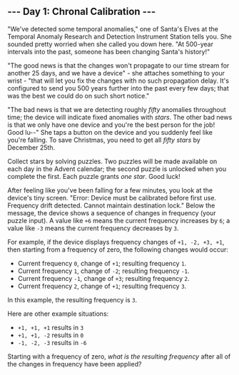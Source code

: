 ﻿## --- Day 1: Chronal Calibration ---

"We've detected some temporal anomalies," one of Santa's Elves at the  Temporal Anomaly Research and Detection Instrument Station  tells you. She sounded pretty worried when she called you down here. "At 500-year intervals into the past, someone has been changing Santa's history!"

"The good news is that the changes won't propagate to our time stream for another 25 days, and we have a device" - she attaches something to your wrist - "that will let you fix the changes with no such propagation delay. It's configured to send you 500 years further into the past every few days; that was the best we could do on such short notice."

"The bad news is that we are detecting roughly  _fifty_  anomalies throughout time; the device will indicate fixed anomalies with  _stars_. The other bad news is that we only have one device and you're the best person for the job! Good lu--" She taps a button on the device and you suddenly feel like you're falling. To save Christmas, you need to get all  _fifty stars_  by December 25th.

Collect stars by solving puzzles. Two puzzles will be made available on each day in the Advent calendar; the second puzzle is unlocked when you complete the first. Each puzzle grants  _one star_. Good luck!

After feeling like you've been falling for a few minutes, you look at the device's tiny screen. "Error: Device must be calibrated before first use. Frequency drift detected. Cannot maintain destination lock." Below the message, the device shows a sequence of changes in frequency (your puzzle input). A value like  `+6`  means the current frequency increases by  `6`; a value like  `-3`  means the current frequency decreases by  `3`.

For example, if the device displays frequency changes of  `+1, -2, +3, +1`, then starting from a frequency of zero, the following changes would occur:

-   Current frequency  `0`, change of  `+1`; resulting frequency  `1`.
-   Current frequency  `1`, change of  `-2`; resulting frequency  `-1`.
-   Current frequency  `-1`, change of  `+3`; resulting frequency  `2`.
-   Current frequency  `2`, change of  `+1`; resulting frequency  `3`.

In this example, the resulting frequency is  `3`.

Here are other example situations:

-   `+1, +1, +1`  results in  `3`
-   `+1, +1, -2`  results in  `0`
-   `-1, -2, -3`  results in  `-6`

Starting with a frequency of zero,  _what is the resulting frequency_  after all of the changes in frequency have been applied?